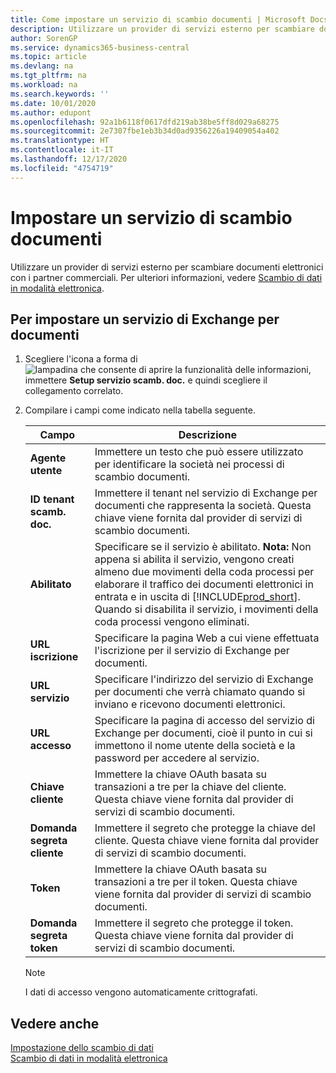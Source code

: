 ```yaml
---
title: Come impostare un servizio di scambio documenti | Microsoft Docs
description: Utilizzare un provider di servizi esterno per scambiare documenti elettronici con i partner commerciali.
author: SorenGP
ms.service: dynamics365-business-central
ms.topic: article
ms.devlang: na
ms.tgt_pltfrm: na
ms.workload: na
ms.search.keywords: ''
ms.date: 10/01/2020
ms.author: edupont
ms.openlocfilehash: 92a1b6118f0617dfd219ab38be5ff8d029a68275
ms.sourcegitcommit: 2e7307fbe1eb3b34d0ad9356226a19409054a402
ms.translationtype: HT
ms.contentlocale: it-IT
ms.lasthandoff: 12/17/2020
ms.locfileid: "4754719"
---
```

# <a name="set-up-a-document-exchange-service"></a>Impostare un servizio di scambio documenti
Utilizzare un provider di servizi esterno per scambiare documenti elettronici con i partner commerciali. Per ulteriori informazioni, vedere [Scambio di dati in modalità elettronica](across-data-exchange.md).  

## <a name="to-set-up-a-document-exchange-service"></a>Per impostare un servizio di Exchange per documenti  
1. Scegliere l'icona a forma di ![lampadina che consente di aprire la funzionalità delle informazioni](media/ui-search/search_small.png "Informazioni sull'operazione che si desidera eseguire"), immettere **Setup servizio scamb. doc.** e quindi scegliere il collegamento correlato.  
2. Compilare i campi come indicato nella tabella seguente.  

    |Campo|Descrizione|  
    |---------------------------------|---------------------------------------|  
    |**Agente utente**|Immettere un testo che può essere utilizzato per identificare la società nei processi di scambio documenti.|  
    |**ID tenant scamb. doc.**|Immettere il tenant nel servizio di Exchange per documenti che rappresenta la società. Questa chiave viene fornita dal provider di servizi di scambio documenti.|  
    |**Abilitato**|Specificare se il servizio è abilitato. **Nota:** Non appena si abilita il servizio, vengono creati almeno due movimenti della coda processi per elaborare il traffico dei documenti elettronici in entrata e in uscita di [!INCLUDE[prod_short](includes/prod_short.md)]. Quando si disabilita il servizio, i movimenti della coda processi vengono eliminati.|  
    |**URL iscrizione**|Specificare la pagina Web a cui viene effettuata l'iscrizione per il servizio di Exchange per documenti.|  
    |**URL servizio**|Specificare l'indirizzo del servizio di Exchange per documenti che verrà chiamato quando si inviano e ricevono documenti elettronici.|  
    |**URL accesso**|Specificare la pagina di accesso del servizio di Exchange per documenti, cioè il punto in cui si immettono il nome utente della società e la password per accedere al servizio.|  
    |**Chiave cliente**|Immettere la chiave OAuth basata su transazioni a tre per la chiave del cliente. Questa chiave viene fornita dal provider di servizi di scambio documenti.|  
    |**Domanda segreta cliente**|Immettere il segreto che protegge la chiave del cliente. Questa chiave viene fornita dal provider di servizi di scambio documenti.|  
    |**Token**|Immettere la chiave OAuth basata su transazioni a tre per il token. Questa chiave viene fornita dal provider di servizi di scambio documenti.|  
    |**Domanda segreta token**|Immettere il segreto che protegge il token. Questa chiave viene fornita dal provider di servizi di scambio documenti.|  

    > [!NOTE]  
    > I dati di accesso vengono automaticamente crittografati.

## <a name="see-also"></a>Vedere anche  
[Impostazione dello scambio di dati](across-set-up-data-exchange.md)  
[Scambio di dati in modalità elettronica](across-data-exchange.md)
